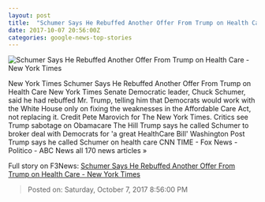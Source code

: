 ```yaml
---
layout: post
title:  "Schumer Says He Rebuffed Another Offer From Trump on Health Care - New York Times"
date: 2017-10-07 20:56:00Z
categories: google-news-top-stories
---
```


![Schumer Says He Rebuffed Another Offer From Trump on Health Care - New York Times](https://static01.nyt.com/images/2017/10/07/us/08dc-trump/08dc-trump-facebookJumbo.jpg)

New York Times Schumer Says He Rebuffed Another Offer From Trump on Health Care New York Times Senate Democratic leader, Chuck Schumer, said he had rebuffed Mr. Trump, telling him that Democrats would work with the White House only on fixing the weaknesses in the Affordable Care Act, not replacing it. Credit Pete Marovich for The New York Times. Critics see Trump sabotage on Obamacare The Hill Trump says he called Schumer to broker deal with Democrats for 'a great HealthCare Bill' Washington Post Trump says he called Schumer on health care CNN TIME - Fox News - Politico - ABC News all 170 news articles »


Full story on F3News: [Schumer Says He Rebuffed Another Offer From Trump on Health Care - New York Times](http://www.f3nws.com/n/HHYHFE)

> Posted on: Saturday, October 7, 2017 8:56:00 PM
